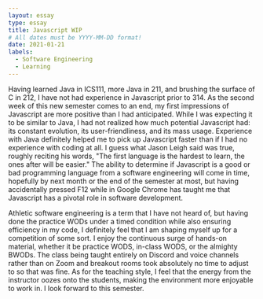```yaml
---
layout: essay
type: essay
title: Javascript WIP
# All dates must be YYYY-MM-DD format!
date: 2021-01-21
labels:
  - Software Engineering
  - Learning
---
```


Having learned Java in ICS111, more Java in 211, and brushing the surface of C in 212, I have not had experience in Javascript prior to 314. As the second week of this new semester comes to an end, my first impressions of Javascript are more positive than I had anticipated. While I was expecting it to be similar to Java, I had not realized how much potential Javascript had: its constant evolution, its user-friendliness, and its mass usage. Experience with Java definitely helped me to pick up Javascript faster than if I had no experience with coding at all. I guess what Jason Leigh said was true, roughly reciting his words, "The first language is the hardest to learn, the ones after will be easier." The ability to determine if Javascript is a good or bad programming language from a software engineering will come in time, hopefully by next month or the end of the semester at most, but having accidentally pressed F12 while in Google Chrome has taught me that Javascript has a pivotal role in software development. 

Athletic software engineering is a term that I have not heard of, but having done the practice WODs under a timed condition while also ensuring efficiency in my code, I definitely feel that I am shaping myself up for a competition of some sort. I enjoy the continuous surge of hands-on material, whether it be practice WODS, in-class WODS, or the almighty BWODs. The class being taught entirely on Discord and voice channels rather than on Zoom and breakout rooms took absolutely no time to adjust to so that was fine. As for the teaching style, I feel that the energy from the instructor oozes onto the students, making the environment more enjoyable to work in. I look forward to this semester. 
